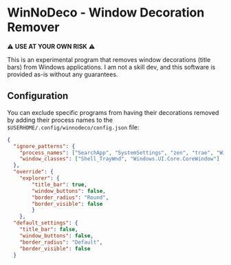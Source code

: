 # WinNoDeco - Window Decoration Remover

⚠️ **USE AT YOUR OWN RISK** ⚠️

This is an experimental program that removes window decorations (title bars) from Windows applications. I am not a skill dev, and this software is provided as-is without any guarantees.

## Configuration

You can exclude specific programs from having their decorations removed by adding their process names to the `$USERHOME/.config/winnodeco/config.json` file:

```json
{
  "ignore_patterns": {
    "process_names": ["SearchApp", "SystemSettings", "zen", "trae", "WindowsTerminal", "notepad"],
    "window_classes": ["Shell_TrayWnd", "Windows.UI.Core.CoreWindow"]
  },
  "override": {
    "explorer": {
        "title_bar": true,
        "window_buttons": false,
        "border_radius": "Round",
        "border_visible": false
        }
    },
  "default_settings": {
    "title_bar": false,
    "window_buttons": false,
    "border_radius": "Default",
    "border_visible": false
  }

```
